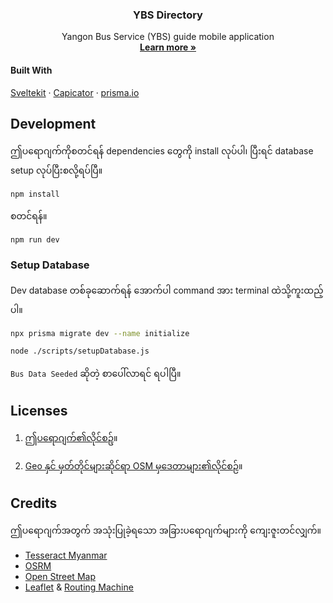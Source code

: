 <p align="center">
  <h3 align="center">YBS Directory</h3>
  
  <p align="center">
    Yangon Bus Service (YBS) guide mobile application  <br />
  <a href="https://docs.akkhayar.com/"><strong>Learn more »</strong></a>
  </p>
</p>

#### Built With

[Sveltekit](https://kit.svelte.dev/) · [Capicator](https://capacitorjs.com/) · [prisma.io](https://www.prisma.io/)

## Development

ဤပရောဂျက်ကိုစတင်ရန် dependencies တွေကို install လုပ်ပါ၊ ပြီးရင် database setup လုပ်ပြီးစလို့ရပ်ပြီ။

```
npm install
```

စတင်ရန်။
```
npm run dev
```

### Setup Database

Dev database တစ်ခုဆောက်ရန် အောက်ပါ command အား terminal ထဲသို့ကူးထည့်ပါ။
```bash
npx prisma migrate dev --name initialize

node ./scripts/setupDatabase.js
```

`Bus Data Seeded` ဆိုတဲ့ စာပေါ်လာရင် ရပါပြီ။ 

## Licenses

1. [ဤပရောဂျက်၏လိုင်စဥ်](./LICENSE)။

2. [Geo နှင် မှတ်တိုင်များဆိုင်ရာ OSM မှဒေတာများ၏လိုင်စဉ်](https://opendatacommons.org/licenses/odbl/1-0/)။

## Credits

ဤပရောဂျက်အတွက် အသုံးပြုခဲ့ရသော အခြားပရောဂျက်များကို ကျေးဇူးတင်လျှက်။

- [Tesseract Myanmar](https://github.com/pndaza/tesseract-myanmar)
- [OSRM](https://project-osrm.org/)
- [Open Street Map](https://www.openstreetmap.org/about)
- [Leaflet](https://leafletjs.com/) & [Routing Machine](https://github.com/perliedman/leaflet-routing-machine)
